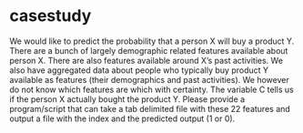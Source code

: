 # casestudy
We would like to predict the probability that a person X will buy a product Y. There are a bunch of largely demographic related features available about person X. There are also features available around X’s past activities. We also have aggregated data about people who typically buy product Y available as features (their demographics and past activities). We however do not know which features are which with certainty. The variable C tells us if the person X actually bought the product Y. Please provide a program/script that can take a tab delimited file with these 22 features and output a file with the index and the predicted output (1 or 0).
